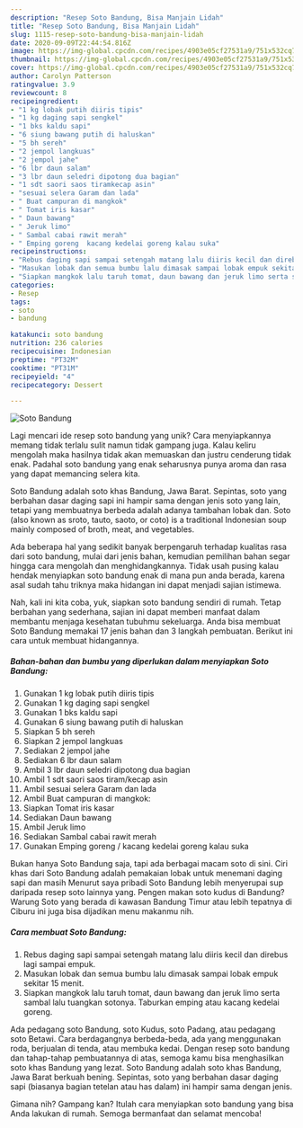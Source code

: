 ```yaml
---
description: "Resep Soto Bandung, Bisa Manjain Lidah"
title: "Resep Soto Bandung, Bisa Manjain Lidah"
slug: 1115-resep-soto-bandung-bisa-manjain-lidah
date: 2020-09-09T22:44:54.816Z
image: https://img-global.cpcdn.com/recipes/4903e05cf27531a9/751x532cq70/soto-bandung-foto-resep-utama.jpg
thumbnail: https://img-global.cpcdn.com/recipes/4903e05cf27531a9/751x532cq70/soto-bandung-foto-resep-utama.jpg
cover: https://img-global.cpcdn.com/recipes/4903e05cf27531a9/751x532cq70/soto-bandung-foto-resep-utama.jpg
author: Carolyn Patterson
ratingvalue: 3.9
reviewcount: 8
recipeingredient:
- "1 kg lobak putih diiris tipis"
- "1 kg daging sapi sengkel"
- "1 bks kaldu sapi"
- "6 siung bawang putih di haluskan"
- "5 bh sereh"
- "2 jempol langkuas"
- "2 jempol jahe"
- "6 lbr daun salam"
- "3 lbr daun seledri dipotong dua bagian"
- "1 sdt saori saos tiramkecap asin"
- "sesuai selera Garam dan lada"
- " Buat campuran di mangkok"
- " Tomat iris kasar"
- " Daun bawang"
- " Jeruk limo"
- " Sambal cabai rawit merah"
- " Emping goreng  kacang kedelai goreng kalau suka"
recipeinstructions:
- "Rebus daging sapi sampai setengah matang lalu diiris kecil dan direbus lagi sampai empuk."
- "Masukan lobak dan semua bumbu lalu dimasak sampai lobak empuk sekitar 15 menit."
- "Siapkan mangkok lalu taruh tomat, daun bawang dan jeruk limo serta sambal lalu tuangkan sotonya. Taburkan emping atau kacang kedelai goreng."
categories:
- Resep
tags:
- soto
- bandung

katakunci: soto bandung 
nutrition: 236 calories
recipecuisine: Indonesian
preptime: "PT32M"
cooktime: "PT31M"
recipeyield: "4"
recipecategory: Dessert

---
```



![Soto Bandung](https://img-global.cpcdn.com/recipes/4903e05cf27531a9/751x532cq70/soto-bandung-foto-resep-utama.jpg)

Lagi mencari ide resep soto bandung yang unik? Cara menyiapkannya memang tidak terlalu sulit namun tidak gampang juga. Kalau keliru mengolah maka hasilnya tidak akan memuaskan dan justru cenderung tidak enak. Padahal soto bandung yang enak seharusnya punya aroma dan rasa yang dapat memancing selera kita.

Soto Bandung adalah soto khas Bandung, Jawa Barat. Sepintas, soto yang berbahan dasar daging sapi ini hampir sama dengan jenis soto yang lain, tetapi yang membuatnya berbeda adalah adanya tambahan lobak dan. Soto (also known as sroto, tauto, saoto, or coto) is a traditional Indonesian soup mainly composed of broth, meat, and vegetables.

Ada beberapa hal yang sedikit banyak berpengaruh terhadap kualitas rasa dari soto bandung, mulai dari jenis bahan, kemudian pemilihan bahan segar hingga cara mengolah dan menghidangkannya. Tidak usah pusing kalau hendak menyiapkan soto bandung enak di mana pun anda berada, karena asal sudah tahu triknya maka hidangan ini dapat menjadi sajian istimewa.


Nah, kali ini kita coba, yuk, siapkan soto bandung sendiri di rumah. Tetap berbahan yang sederhana, sajian ini dapat memberi manfaat dalam membantu menjaga kesehatan tubuhmu sekeluarga. Anda bisa membuat Soto Bandung memakai 17 jenis bahan dan 3 langkah pembuatan. Berikut ini cara untuk membuat hidangannya.

<!--inarticleads1-->

##### Bahan-bahan dan bumbu yang diperlukan dalam menyiapkan Soto Bandung:

1. Gunakan 1 kg lobak putih diiris tipis
1. Gunakan 1 kg daging sapi sengkel
1. Gunakan 1 bks kaldu sapi
1. Gunakan 6 siung bawang putih di haluskan
1. Siapkan 5 bh sereh
1. Siapkan 2 jempol langkuas
1. Sediakan 2 jempol jahe
1. Sediakan 6 lbr daun salam
1. Ambil 3 lbr daun seledri dipotong dua bagian
1. Ambil 1 sdt saori saos tiram/kecap asin
1. Ambil sesuai selera Garam dan lada
1. Ambil  Buat campuran di mangkok:
1. Siapkan  Tomat iris kasar
1. Sediakan  Daun bawang
1. Ambil  Jeruk limo
1. Sediakan  Sambal cabai rawit merah
1. Gunakan  Emping goreng / kacang kedelai goreng kalau suka


Bukan hanya Soto Bandung saja, tapi ada berbagai macam soto di sini. Ciri khas dari Soto Bandung adalah pemakaian lobak untuk menemani daging sapi dan masih Menurut saya pribadi Soto Bandung lebih menyerupai sup daripada resep soto lainnya yang. Pengen makan soto kudus di Bandung? Warung Soto yang berada di kawasan Bandung Timur atau lebih tepatnya di Ciburu ini juga bisa dijadikan menu makanmu nih. 

<!--inarticleads2-->

##### Cara membuat Soto Bandung:

1. Rebus daging sapi sampai setengah matang lalu diiris kecil dan direbus lagi sampai empuk.
1. Masukan lobak dan semua bumbu lalu dimasak sampai lobak empuk sekitar 15 menit.
1. Siapkan mangkok lalu taruh tomat, daun bawang dan jeruk limo serta sambal lalu tuangkan sotonya. Taburkan emping atau kacang kedelai goreng.


Ada pedagang soto Bandung, soto Kudus, soto Padang, atau pedagang soto Betawi. Cara berdagangnya berbeda-beda, ada yang menggunakan roda, berjualan di tenda, atau membuka kedai. Dengan resep soto bandung dan tahap-tahap pembuatannya di atas, semoga kamu bisa menghasilkan soto khas Bandung yang lezat. Soto Bandung adalah soto khas Bandung, Jawa Barat berkuah bening. Sepintas, soto yang berbahan dasar daging sapi (biasanya bagian tetelan atau has dalam) ini hampir sama dengan jenis. 

Gimana nih? Gampang kan? Itulah cara menyiapkan soto bandung yang bisa Anda lakukan di rumah. Semoga bermanfaat dan selamat mencoba!
